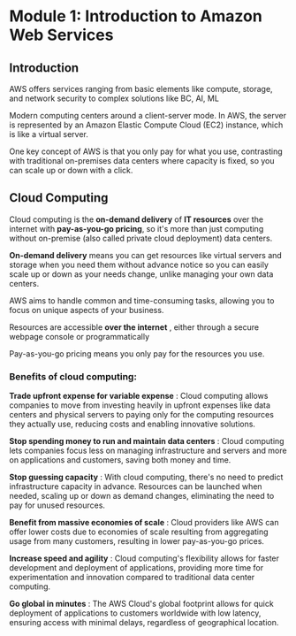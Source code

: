 # Module 1: Introduction to Amazon Web Services

## Introduction

AWS offers services ranging from basic elements like compute, storage, and network security to complex solutions like BC, AI, ML

Modern computing centers around a client-server mode. In AWS, the server is represented by an Amazon Elastic Compute Cloud (EC2) instance, which is like a virtual server.

One key concept of AWS is that you only pay for what you use, contrasting with traditional on-premises data centers where capacity is fixed, so you can scale up or down with a click.

## Cloud Computing

Cloud computing is the **on-demand delivery** of **IT resources** over the internet with **pay-as-you-go pricing**, so it's more than just computing without on-premise (also called private cloud deployment) data centers.

**On-demand delivery** means you can get resources like virtual servers and storage when you need them without advance notice so you can easily scale up or down as your needs change, unlike managing your own data centers.

AWS aims to handle common and time-consuming tasks, allowing you to focus on unique aspects of your business.

Resources are accessible **over the internet** , either through a secure webpage console or programmatically

Pay-as-you-go pricing means you only pay for the resources you use.

### Benefits of cloud computing:

**Trade upfront expense for variable expense** : Cloud computing allows companies to move from investing heavily in upfront expenses like data centers and physical servers to paying only for the computing resources they actually use, reducing costs and enabling innovative solutions.

**Stop spending money to run and maintain data centers** : Cloud computing lets companies focus less on managing infrastructure and servers and more on applications and customers, saving both money and time.

**Stop guessing capacity** : With cloud computing, there's no need to predict infrastructure capacity in advance. Resources can be launched when needed, scaling up or down as demand changes, eliminating the need to pay for unused resources.

**Benefit from massive economies of scale** : Cloud providers like AWS can offer lower costs due to economies of scale resulting from aggregating usage from many customers, resulting in lower pay-as-you-go prices.

**Increase speed and agility** : Cloud computing's flexibility allows for faster development and deployment of applications, providing more time for experimentation and innovation compared to traditional data center computing.

**Go global in minutes** : The AWS Cloud's global footprint allows for quick deployment of applications to customers worldwide with low latency, ensuring access with minimal delays, regardless of geographical location.
